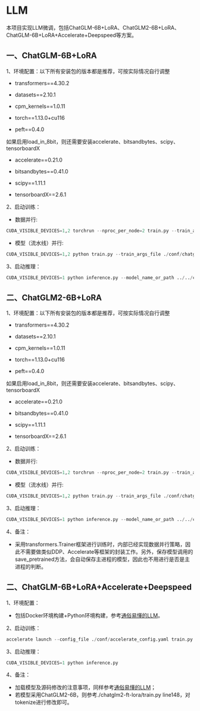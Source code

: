 # LLM
本项目实现LLM微调，包括ChatGLM-6B+LoRA、ChatGLM2-6B+LoRA、ChatGLM-6B+LoRA+Accelerate+Deepspeed等方案。
## 一、ChatGLM-6B+LoRA
1、环境配置：以下所有安装包的版本都是推荐，可按实际情况自行调整
* transformers==4.30.2

* datasets==2.10.1

* cpm_kernels==1.0.11

* torch==1.13.0+cu116

* peft==0.4.0

如果启用load_in_8bit，则还需要安装accelerate、bitsandbytes、scipy、tensorboardX
* accelerate==0.21.0

* bitsandbytes==0.41.0

* scipy==1.11.1

* tensorboardX==2.6.1

2、启动训练：
* 数据并行:
```python
CUDA_VISIBLE_DEVICES=1,2 torchrun --nproc_per_node=2 train.py --train_args_file ./conf/chatglm_6b_lora.json --model_name_or_path ../../chatglm-6b-model/ --data_path ./data/AdvertiseGen/train.jsonl --max_input_length 128 --max_output_length 256
```
* 模型（流水线）并行:
```python
CUDA_VISIBLE_DEVICES=1,2 python train.py --train_args_file ./conf/chatglm_6b_lora.json --model_name_or_path ../../chatglm-6b-model/ --data_path ./data/AdvertiseGen/train.jsonl --max_input_length 128 --max_output_length 256 --int8
```
3、启动推理：
```python
CUDA_VISIBLE_DEVICES=1 python inference.py --model_name_or_path ../../chatglm-6b-model/ --lora_checkpoint ./output/adgen-chatglm-6b-lora/
```
## 二、ChatGLM2-6B+LoRA
1、环境配置：以下所有安装包的版本都是推荐，可按实际情况自行调整
* transformers==4.30.2

* datasets==2.10.1

* cpm_kernels==1.0.11

* torch==1.13.0+cu116

* peft==0.4.0

如果启用load_in_8bit，则还需要安装accelerate、bitsandbytes、scipy、tensorboardX
* accelerate==0.21.0

* bitsandbytes==0.41.0

* scipy==1.11.1

* tensorboardX==2.6.1

2、启动训练：
* 数据并行:
```python
CUDA_VISIBLE_DEVICES=1,2 torchrun --nproc_per_node=2 train.py --train_args_file ./conf/chatglm2_6b_lora.json --model_name_or_path ../../chatglm2-6b-model/ --data_path ./data/AdvertiseGen/train.jsonl --max_input_length 128 --max_output_length 256
```
* 模型（流水线）并行:
```python
CUDA_VISIBLE_DEVICES=1,2 python train.py --train_args_file ./conf/chatglm2_6b_lora.json --model_name_or_path ../../chatglm2-6b-model/ --data_path ./data/AdvertiseGen/train.jsonl --max_input_length 128 --max_output_length 256 --int8
```
3、启动推理：
```python
CUDA_VISIBLE_DEVICES=1 python inference.py --model_name_or_path ../../chatglm2-6b-model/ --lora_checkpoint ./output/adgen-chatglm2-6b-lora/
```
4、备注：
* 采用transformers.Trainer框架进行训练时，内部已经实现数据并行策略，因此不需要做类似DDP、Accelerate等框架的封装工作。另外，保存模型调用的save_pretrained方法，会自动保存主进程的模型，因此也不用进行是否是主进程的判断。
## 二、ChatGLM-6B+LoRA+Accelerate+Deepspeed
1、环境配置：
* 包括Docker环境构建+Python环境构建，参考[通俗易懂的LLM](https://blog.csdn.net/qq_39439006/article/details/130796416?spm=1001.2014.3001.5502)。

2、启动训练：
```python
accelerate launch --config_file ./conf/accelerate_config.yaml train.py
```
3、启动推理：
```python
CUDA_VISIBLE_DEVICES=1 python inference.py
```
4、备注：
* 加载模型及源码修改的注意事项，同样参考[通俗易懂的LLM](https://blog.csdn.net/qq_39439006/article/details/130796416?spm=1001.2014.3001.5502)；
* 若模型采用ChatGLM2-6B，则参考./chatglm2-ft-lora/train.py line148，对tokenize进行修改即可。

